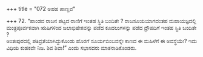 +++
title = "072 ಅಹಹ ಪಾಣ್ಡವ"

+++
72. “ಪಾಂಡವ ರಾಜನ ಪಟ್ಟದ ರಾಣಿಗೆ ಇಂತಹ ಸ್ಥಿತಿ ಬಂದಿತೇ ? ರಾಜಸೂಯಯಾಗದಂತಹ ಮಹಾಯಜ್ಞದಲ್ಲಿ ಮಂತ್ರಪೂರ್ವಕವಾಗಿ ಋಷಿಗಳಿಂದ ಜಲಾಭಿಷೇಕವನ್ನು ಪಡೆದ ಕೂದಲುಗಳನ್ನು ಪಡೆದ ದ್ರೌಪದಿಗೆ ಇಂತಹ ಸ್ಥಿತಿ ಬಂದಿತೇ ?   
ಅಂತಃಪುರದಲ್ಲಿ ಪತಿವ್ರತೆಯಾಗಿದ್ದುಕೊಂಡು ಹೊರಗೆ ಸೂರ್ಯಬಿಂಬವನ್ನೇ ಕಾಣದ ಈ ಮಹಿಳೆಗೆ ಈ ಅವಸ್ಥೆಯೇ? ಇದು ವಿಧಿಯ ಕುಹಕವೇ ನಿಜ. ಶಿವ ಶಿವಾ!” ಎಂದು ಸಭಾಸದರು ಮಾತನಾಡಿಕೊಂಡರು.